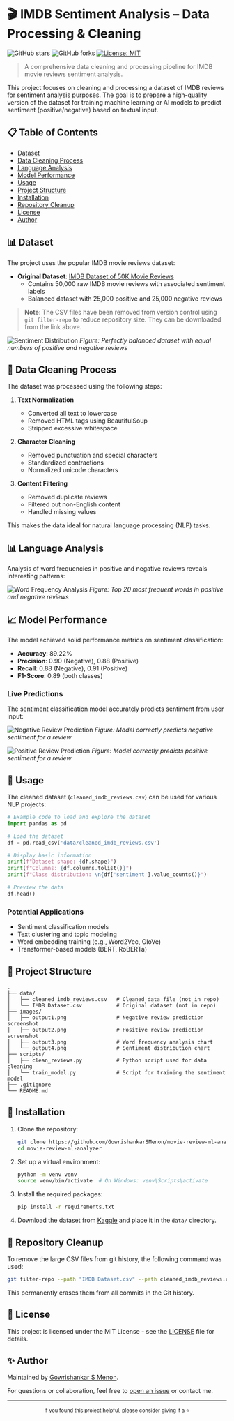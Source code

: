 # 🎬 IMDB Sentiment Analysis – Data Processing & Cleaning

![GitHub stars](https://img.shields.io/github/stars/GowrishankarSMenon/movie-review-ml-analyzer?style=social)
![GitHub forks](https://img.shields.io/github/forks/GowrishankarSMenon/movie-review-ml-analyzer?style=social)
[![License: MIT](https://img.shields.io/badge/License-MIT-yellow.svg)](https://opensource.org/licenses/MIT)

> A comprehensive data cleaning and processing pipeline for IMDB movie reviews sentiment analysis.

This project focuses on cleaning and processing a dataset of IMDB reviews for sentiment analysis purposes. The goal is to prepare a high-quality version of the dataset for training machine learning or AI models to predict sentiment (positive/negative) based on textual input.

## 📋 Table of Contents

- [Dataset](#-dataset)
- [Data Cleaning Process](#-data-cleaning-process)
- [Language Analysis](#-language-analysis)
- [Model Performance](#-model-performance)
- [Usage](#-usage)
- [Project Structure](#-project-structure)
- [Installation](#-installation)
- [Repository Cleanup](#-repository-cleanup)
- [License](#-license)
- [Author](#-author)

## 📊 Dataset

The project uses the popular IMDB movie reviews dataset:

- **Original Dataset**: [IMDB Dataset of 50K Movie Reviews](https://www.kaggle.com/datasets/lakshmi25npathi/imdb-dataset-of-50k-movie-reviews)
  - Contains 50,000 raw IMDB movie reviews with associated sentiment labels
  - Balanced dataset with 25,000 positive and 25,000 negative reviews

> **Note**: The CSV files have been removed from version control using `git filter-repo` to reduce repository size. They can be downloaded from the link above.

![Sentiment Distribution](https://github.com/GowrishankarSMenon/movie-review-ml-analyzer/blob/main/images/positive-negative_distribution.png)
*Figure: Perfectly balanced dataset with equal numbers of positive and negative reviews*

## 🧹 Data Cleaning Process

The dataset was processed using the following steps:

1. **Text Normalization**
   - Converted all text to lowercase
   - Removed HTML tags using BeautifulSoup
   - Stripped excessive whitespace

2. **Character Cleaning**
   - Removed punctuation and special characters
   - Standardized contractions
   - Normalized unicode characters

3. **Content Filtering**
   - Removed duplicate reviews
   - Filtered out non-English content
   - Handled missing values

This makes the data ideal for natural language processing (NLP) tasks.

## 📊 Language Analysis

Analysis of word frequencies in positive and negative reviews reveals interesting patterns:

![Word Frequency Analysis](https://github.com/GowrishankarSMenon/movie-review-ml-analyzer/blob/main/images/positive_and_negative_words.png)
*Figure: Top 20 most frequent words in positive and negative reviews*

## 📈 Model Performance

The model achieved solid performance metrics on sentiment classification:

- **Accuracy**: 89.22%
- **Precision**: 0.90 (Negative), 0.88 (Positive)
- **Recall**: 0.88 (Negative), 0.91 (Positive)
- **F1-Score**: 0.89 (both classes)

### Live Predictions

The sentiment classification model accurately predicts sentiment from user input:

![Negative Review Prediction](https://github.com/GowrishankarSMenon/movie-review-ml-analyzer/blob/main/images/output-1.png)
*Figure: Model correctly predicts negative sentiment for a review*

![Positive Review Prediction](https://github.com/GowrishankarSMenon/movie-review-ml-analyzer/blob/main/images/output-2.png)
*Figure: Model correctly predicts positive sentiment for a review*

## 🚀 Usage

The cleaned dataset (`cleaned_imdb_reviews.csv`) can be used for various NLP projects:

```python
# Example code to load and explore the dataset
import pandas as pd

# Load the dataset
df = pd.read_csv('data/cleaned_imdb_reviews.csv')

# Display basic information
print(f"Dataset shape: {df.shape}")
print(f"Columns: {df.columns.tolist()}")
print(f"Class distribution: \n{df['sentiment'].value_counts()}")

# Preview the data
df.head()
```

### Potential Applications

- Sentiment classification models
- Text clustering and topic modeling
- Word embedding training (e.g., Word2Vec, GloVe)
- Transformer-based models (BERT, RoBERTa)

## 📁 Project Structure

```
.
├── data/
│   ├── cleaned_imdb_reviews.csv   # Cleaned data file (not in repo)
│   └── IMDB Dataset.csv           # Original dataset (not in repo)
├── images/
│   ├── output1.png                # Negative review prediction screenshot
│   ├── output2.png                # Positive review prediction screenshot
│   ├── output3.png                # Word frequency analysis chart
│   └── output4.png                # Sentiment distribution chart
├── scripts/
│   ├── clean_reviews.py           # Python script used for data cleaning
│   └── train_model.py             # Script for training the sentiment model
├── .gitignore
└── README.md
```

## 🔧 Installation

1. Clone the repository:
   ```bash
   git clone https://github.com/GowrishankarSMenon/movie-review-ml-analyzer.git
   cd movie-review-ml-analyzer
   ```

2. Set up a virtual environment:
   ```bash
   python -m venv venv
   source venv/bin/activate  # On Windows: venv\Scripts\activate
   ```

3. Install the required packages:
   ```bash
   pip install -r requirements.txt
   ```

4. Download the dataset from [Kaggle](https://www.kaggle.com/datasets/lakshmi25npathi/imdb-dataset-of-50k-movie-reviews) and place it in the `data/` directory.

## 🧰 Repository Cleanup

To remove the large CSV files from git history, the following command was used:

```bash
git filter-repo --path "IMDB Dataset.csv" --path cleaned_imdb_reviews.csv --invert-paths
```

This permanently erases them from all commits in the Git history.

## 📜 License

This project is licensed under the MIT License - see the [LICENSE](LICENSE) file for details.

## ✨ Author

Maintained by [Gowrishankar S Menon](https://github.com/GowrishankarSMenon).

For questions or collaboration, feel free to [open an issue](https://github.com/GowrishankarSMenon/movie-review-ml-analyzer/issues) or contact me.

---

<p align="center">
  <sub>If you found this project helpful, please consider giving it a ⭐️</sub>
</p>
